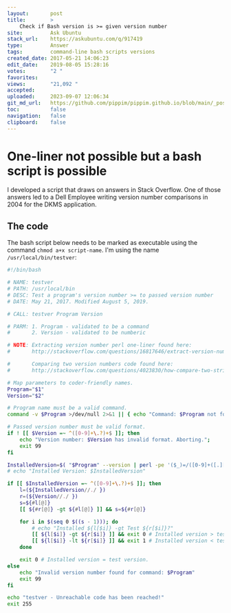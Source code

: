 ```yaml
---
layout:       post
title:        >
    Check if Bash version is >= given version number
site:         Ask Ubuntu
stack_url:    https://askubuntu.com/q/917419
type:         Answer
tags:         command-line bash scripts versions
created_date: 2017-05-21 14:06:23
edit_date:    2019-08-05 15:28:16
votes:        "2 "
favorites:    
views:        "21,092 "
accepted:     
uploaded:     2023-09-07 12:06:34
git_md_url:   https://github.com/pippim/pippim.github.io/blob/main/_posts/2017/2017-05-21-Check-if-Bash-version-is-__-given-version-number.md
toc:          false
navigation:   false
clipboard:    false
---
```


# One-liner not possible but a bash script is possible

I developed a script that draws on answers in Stack Overflow. One of those answers led to a Dell Employee writing version number comparisons in 2004 for the DKMS application.


## The code

The bash script below needs to be marked as executable using the command `chmod a+x script-name`. I'm using the name `/usr/local/bin/testver`:



``` bash
#!/bin/bash

# NAME: testver
# PATH: /usr/local/bin
# DESC: Test a program's version number >= to passed version number
# DATE: May 21, 2017. Modified August 5, 2019.

# CALL: testver Program Version

# PARM: 1. Program - validated to be a command
#       2. Version - validated to be numberic

# NOTE: Extracting version number perl one-liner found here:
#       http://stackoverflow.com/questions/16817646/extract-version-number-from-a-string

#       Comparing two version numbers code found here:
#       http://stackoverflow.com/questions/4023830/how-compare-two-strings-in-dot-separated-version-format-in-bash

# Map parameters to coder-friendly names.
Program="$1"
Version="$2"

# Program name must be a valid command.
command -v $Program >/dev/null 2>&1 || { echo "Command: $Program not found. Check spelling."; exit 99; }

# Passed version number must be valid format.
if ! [[ $Version =~ ^([0-9]+\.?)+$ ]]; then
    echo "Version number: $Version has invalid format. Aborting.";
    exit 99
fi

InstalledVersion=$( "$Program" --version | perl -pe '($_)=/([0-9]+([.][0-9]+)+)/' )
# echo "Installed Version: $InstalledVersion"

if [[ $InstalledVersion =~ ^([0-9]+\.?)+$ ]]; then
    l=(${InstalledVersion//./ })
    r=(${Version//./ })
    s=${#l[@]}
    [[ ${#r[@]} -gt ${#l[@]} ]] && s=${#r[@]}

    for i in $(seq 0 $((s - 1))); do
        # echo "Installed ${l[$i]} -gt Test ${r[$i]}?"
        [[ ${l[$i]} -gt ${r[$i]} ]] && exit 0 # Installed version > test version.
        [[ ${l[$i]} -lt ${r[$i]} ]] && exit 1 # Installed version < test version.
    done

    exit 0 # Installed version = test version.
else
    echo "Invalid version number found for command: $Program"
    exit 99
fi

echo "testver - Unreachable code has been reached!"
exit 255
```

